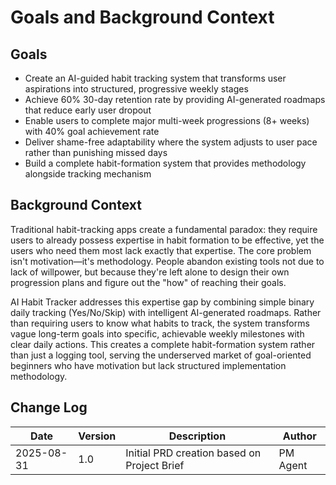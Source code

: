 # Goals and Background Context

## Goals
- Create an AI-guided habit tracking system that transforms user aspirations into structured, progressive weekly stages
- Achieve 60% 30-day retention rate by providing AI-generated roadmaps that reduce early user dropout  
- Enable users to complete major multi-week progressions (8+ weeks) with 40% goal achievement rate
- Deliver shame-free adaptability where the system adjusts to user pace rather than punishing missed days
- Build a complete habit-formation system that provides methodology alongside tracking mechanism

## Background Context

Traditional habit-tracking apps create a fundamental paradox: they require users to already possess expertise in habit formation to be effective, yet the users who need them most lack exactly that expertise. The core problem isn't motivation—it's methodology. People abandon existing tools not due to lack of willpower, but because they're left alone to design their own progression plans and figure out the "how" of reaching their goals.

AI Habit Tracker addresses this expertise gap by combining simple binary daily tracking (Yes/No/Skip) with intelligent AI-generated roadmaps. Rather than requiring users to know what habits to track, the system transforms vague long-term goals into specific, achievable weekly milestones with clear daily actions. This creates a complete habit-formation system rather than just a logging tool, serving the underserved market of goal-oriented beginners who have motivation but lack structured implementation methodology.

## Change Log
| Date | Version | Description | Author |
|------|---------|-------------|---------|
| 2025-08-31 | 1.0 | Initial PRD creation based on Project Brief | PM Agent |
